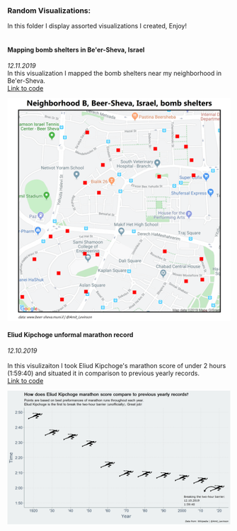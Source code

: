 ### Random Visualizations:

In this folder I display assorted visualizations I created, Enjoy!  
</br>


#### **Mapping bomb shelters in Be'er-Sheva, Israel**  
*12.11.2019*
</br>
In this visualization I mapped the bomb shelters near my neighborhood in Be'er-Sheva.  
[Link to code](https://github.com/AmitLevinson/Projects/blob/master/beer_sheva_municipality/mapping_bomb_shelters/shelters_b.R)

<img src="beer_sheva_municipality/mapping_bomb_shelters/shelters_b_eng.png" width = "750">

#### **Eliud Kipchoge unformal marathon record**
*12.10.2019*  
</br>
In this visulizaiton I took Eliud Kipchoge's marathon score of under 2 hours (1:59:40) and situated it in comparison to previous yearly records.  
[Link to code](https://github.com/AmitLevinson/Random_Visualizations/blob/master/Marathon_Records/marathon_runs.R)
</br>

<img src="Marathon_Records/marathon_runs.png" width="750">
